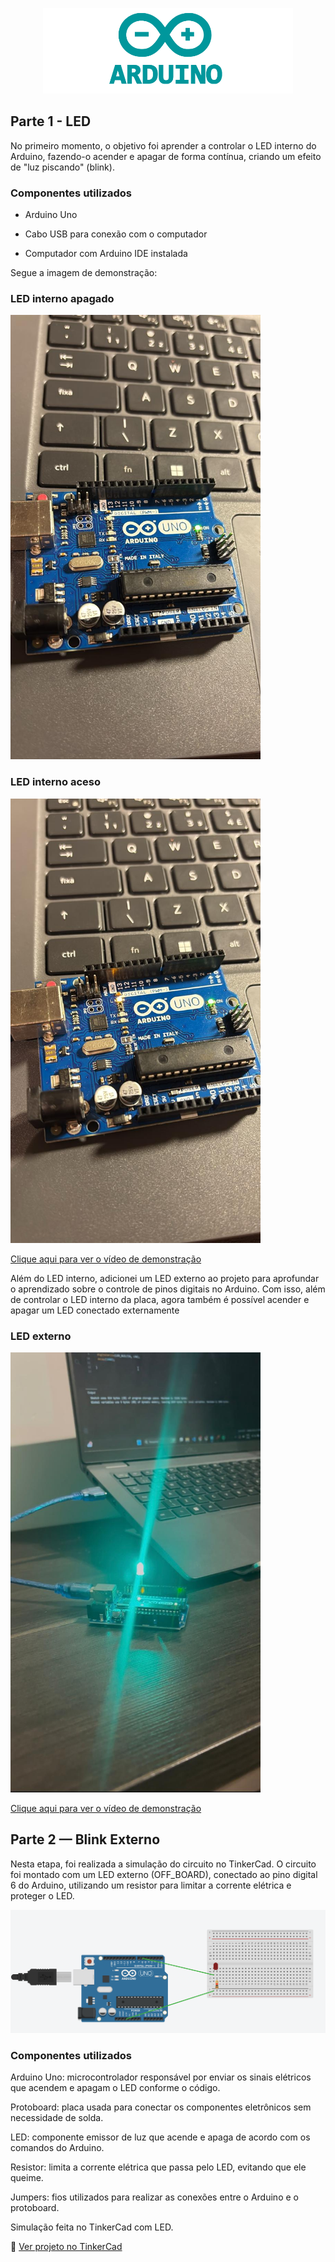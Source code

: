 <p align="center">
  <img src="assets/arduino.png" alt="Arduino" width="400">
</p>

## Parte 1 - LED

No primeiro momento, o objetivo foi aprender a controlar o LED interno do Arduino, fazendo-o acender e apagar de forma contínua, criando um efeito de "luz piscando" (blink).

### Componentes utilizados
- Arduino Uno

- Cabo USB para conexão com o computador

- Computador com Arduino IDE instalada

Segue a imagem de demonstração:

### LED interno apagado
<img src="assets/led_apagado.jpeg" alt="LED apagado" width="400"/>

### LED interno aceso
<img src="assets/led_aceso.jpeg" alt="LED aceso" width="400"/>

[ Clique aqui para ver o vídeo de demonstração](assets/video2.mp4)

Além do LED interno, adicionei um LED externo ao projeto para aprofundar o aprendizado sobre o controle de pinos digitais no Arduino. Com isso, além de controlar o LED interno da placa, agora também é possível acender e apagar um LED conectado externamente

### LED externo
<img src="assets/imagem.jpeg" alt="Imagem de demonstração" width="400"/>


[ Clique aqui para ver o vídeo de demonstração](assets/video.mp4)


## Parte 2 — Blink Externo

Nesta etapa, foi realizada a simulação do circuito no TinkerCad.
O circuito foi montado com um LED externo (OFF_BOARD), conectado ao pino digital 6 do Arduino, utilizando um resistor para limitar a corrente elétrica e proteger o LED.

![Circuito Pisca-Pisca](assets/tinkercad.png)

### Componentes utilizados
Arduino Uno: microcontrolador responsável por enviar os sinais elétricos que acendem e apagam o LED conforme o código.

Protoboard: placa usada para conectar os componentes eletrônicos sem necessidade de solda.

LED: componente emissor de luz que acende e apaga de acordo com os comandos do Arduino.

Resistor: limita a corrente elétrica que passa pelo LED, evitando que ele queime.

Jumpers: fios utilizados para realizar as conexões entre o Arduino e o protoboard.

Simulação feita no TinkerCad com LED.

🔗 [Ver projeto no TinkerCad](https://www.tinkercad.com/things/d1yCmj3y2m4-copy-of-fabulous-lappi-hango?sharecode=RxoQIzwBeu4lNFtD3A4ueFK_J3Qy0REiZEHDNT5YCQE)
